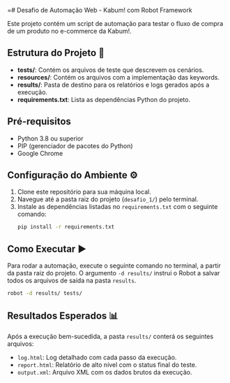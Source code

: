 =# Desafio de Automação Web - Kabum! com Robot Framework

Este projeto contém um script de automação para testar o fluxo de compra de um produto no e-commerce da Kabum!.

## Estrutura do Projeto 📂
- **tests/**: Contém os arquivos de teste que descrevem os cenários.
- **resources/**: Contém os arquivos com a implementação das keywords.
- **results/**: Pasta de destino para os relatórios e logs gerados após a execução.
- **requirements.txt**: Lista as dependências Python do projeto.

## Pré-requisitos
- Python 3.8 ou superior
- PIP (gerenciador de pacotes do Python)
- Google Chrome

## Configuração do Ambiente ⚙️
1. Clone este repositório para sua máquina local.
2. Navegue até a pasta raiz do projeto (`desafio_1/`) pelo terminal.
3. Instale as dependências listadas no `requirements.txt` com o seguinte comando:
    ```bash
    pip install -r requirements.txt
    ```

## Como Executar ▶️
Para rodar a automação, execute o seguinte comando no terminal, a partir da pasta raiz do projeto. O argumento `-d results/` instrui o Robot a salvar todos os arquivos de saída na pasta `results`.

```bash
robot -d results/ tests/
```

## Resultados Esperados 📊
Após a execução bem-sucedida, a pasta `results/` conterá os seguintes arquivos:
- `log.html`: Log detalhado com cada passo da execução.
- `report.html`: Relatório de alto nível com o status final do teste.
- `output.xml`: Arquivo XML com os dados brutos da execução.